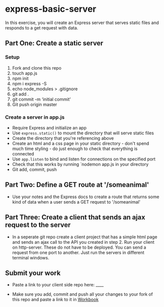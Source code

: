 # express-basic-server

In this exercise, you will create an Express server that serves static files and responds to a get request with data.

## Part One: Create a static server

### Setup

1. Fork and clone this repo
2. touch app.js
3. npm init
4. npm i express -S
5. echo node_modules > .gitignore
6. git add .
7. git commit -m ‘initial commit'
8. Git push origin master

### Create a server in app.js

* Require Express and initialize an app
* Use `express.static()` to mount the directory that will serve static files
* Create the directory that you're referencing above
* Create an html and a css page in your static directory - don't spend much time styling - do just enough to check that everything is connected
* Use `app.listen` to bind and listen for connections on the specified port
* Check that this works by running `nodemon app.js in your directory
* Git add, commit, push


## Part Two: Define a GET route at '/someanimal'

* Use your notes and the Express docs to create a route that returns some kind of data when a user sends a GET request to '/someanimal' 

## Part Three: Create a client that sends an ajax request to the server

* In a seperate git repo create a client project that has a simple html page and sends an ajax call to the API you created in step 2. Run your client on http-server. These do not have to be deployed. You can send a request from one port to another.  Just run the servers in different terminal windows.

## Submit your work

* Paste a link to your client side repo here: ____

* Make sure you add, commit and push all your changes to your fork of this repo and paste a link to it in [Workbook](https://workbook.galvanize.com/cohorts/66/articles/2945)
